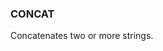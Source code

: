 <!--
This is generated by ESQL's AbstractFunctionTestCase. Do no edit it. See ../README.md for how to regenerate it.
-->

### CONCAT
Concatenates two or more strings.

